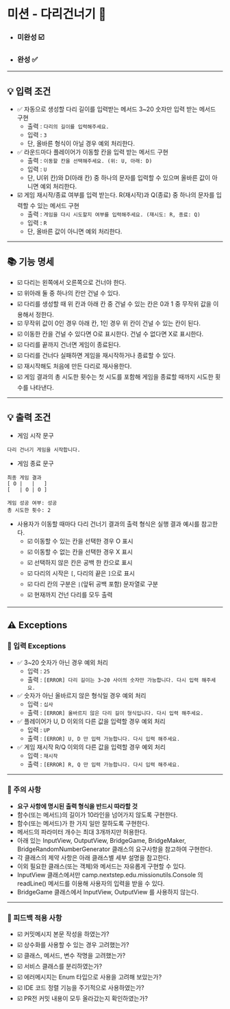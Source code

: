 # 미션 - 다리건너기 🌉

- ### 미완성 ☑️
- ### 완성 ✅


---
## 💡 입력 조건

- ✅ 자동으로 생성할 다리 길이를 입력받는 메서드 3~20 숫자만 입력 받는 메서드 구현
    - 출력 : `다리의 길이를 입력해주세요.`
    - 입력 : `3`
    - 단, 올바른 형식이 아닐 경우 예외 처리한다.
- ✅ 라운드마다 플레이어가 이동할 칸을 입력 받는 메서드 구현
    - 출력 : `이동할 칸을 선택해주세요. (위: U, 아래: D)`
    - 입력 : `U`
    - 단, U(위 칸)와 D(아래 칸) 중 하나의 문자를 입력할 수 있으며 올바른 값이 아니면 예외 처리한다.
- ☑️ 게임 재시작/종료 여부를 입력 받는다. R(재시작)과 Q(종료) 중 하나의 문자를 입력할 수 있는 메서드 구현
    - 출력 : `게임을 다시 시도할지 여부를 입력해주세요. (재시도: R, 종료: Q)`
    - 입력 : `R`
    - 단, 올바른 값이 아니면 예외 처리한다.
---



## 📚 기능 명세
- ☑️ 다리는 왼쪽에서 오른쪽으로 건너야 한다.
- ☑️ 위아래 둘 중 하나의 칸만 건널 수 있다.
- ☑️ 다리를 생성할 때 위 칸과 아래 칸 중 건널 수 있는 칸은 0과 1 중 무작위 값을 이용해서 정한다.
- ☑️ 무작위 값이 0인 경우 아래 칸, 1인 경우 위 칸이 건널 수 있는 칸이 된다.
- ☑️ 이동한 칸을 건널 수 있다면 O로 표시한다. 건널 수 없다면 X로 표시한다.
- ☑️ 다리를 끝까지 건너면 게임이 종료된다.
- ☑️ 다리를 건너다 실패하면 게임을 재시작하거나 종료할 수 있다.
- ☑️ 재시작해도 처음에 만든 다리로 재사용한다.
- ☑️ 게임 결과의 총 시도한 횟수는 첫 시도를 포함해 게임을 종료할 때까지 시도한 횟수를 나타낸다.



---
## 💡 출력 조건
- 게임 시작 문구

`다리 건너기 게임을 시작합니다. `

- 게임 종료 문구
```
최종 게임 결과
[ O |   |   ]
[   | O | O ]

게임 성공 여부: 성공
총 시도한 횟수: 2
```

- 사용자가 이동할 때마다 다리 건너기 결과의 출력 형식은 실행 결과 예시를 참고한다.
  - ☑️ 이동할 수 있는 칸을 선택한 경우 O 표시
  - ☑️ 이동할 수 없는 칸을 선택한 경우 X 표시
  - ☑️ 선택하지 않은 칸은 공백 한 칸으로 표시
  - ☑️ 다리의 시작은 `[`, 다리의 끝은 `]`으로 표시
  - ☑️ 다리 칸의 구분은 ` | `(앞뒤 공백 포함) 문자열로 구분
  - ☑️ 현재까지 건넌 다리를 모두 출력


---
## ⚠️ Exceptions
### 📕 입력 Exceptions
- ✅ 3~20 숫자가 아닌 경우 예외 처리
    - 입력 : `25`
    - 출력 : `[ERROR] 다리 길이는 3~20 사이의 숫자만 가능합니다. 다시 입력 해주세요.`
- ✅ 숫자가 아닌 올바르지 않은 형식일 경우 예외 처리
    - 입력 : `십사`
    - 출력 : `[ERROR] 올바르지 않은 다리 길이 형식입니다. 다시 입력 해주세요.`
- ✅ 플레이어가 U, D 이외의 다른 값을 입력할 경우 예외 처리
    - 입력 : `UP`
    - 출력 : `[ERROR] U, D 만 입력 가능합니다. 다시 입력 해주세요.`
- ✅ 게임 재시작 R/Q 이외의 다른 값을 입력할 경우 예외 처리
    - 입력 : `재시작`
    - 출력 : `[ERROR] R, Q 만 입력 가능합니다. 다시 입력 해주세요.`


---

### 📢 주의 사항
- **요구 사항에 명시된 출력 형식을 반드시 따라할 것**
- 함수(또는 메서드)의 길이가 10라인을 넘어가지 않도록 구현한다.
- 함수(또는 메서드)가 한 가지 일만 잘하도록 구현한다.
- 메서드의 파라미터 개수는 최대 3개까지만 허용한다.
- 아래 있는 InputView, OutputView, BridgeGame, BridgeMaker, BridgeRandomNumberGenerator 클래스의 요구사항을 참고하여 구현한다.
- 각 클래스의 제약 사항은 아래 클래스별 세부 설명을 참고한다.
- 이외 필요한 클래스(또는 객체)와 메서드는 자유롭게 구현할 수 있다.
- InputView 클래스에서만 camp.nextstep.edu.missionutils.Console 의 readLine() 메서드를 이용해 사용자의 입력을 받을 수 있다.
- BridgeGame 클래스에서 InputView, OutputView 를 사용하지 않는다.

---
### 👀 피드백 적용 사항
- ☑️ 커밋메시지 본문 작성을 하였는가?
- ☑️ 상수화를 사용할 수 있는 경우 고려했는가?
- ☑️ 클래스, 메서드, 변수 작명을 고려했는가?
- ☑️ 서비스 클래스를 분리하였는가?
- ☑️ 에러메시지는 Enum 타입으로 사용을 고려해 보았는가?
- ☑️ IDE 코드 정렬 기능을 주기적으로 사용하였는가?
- ☑️ PR전 커밋 내용이 모두 올라갔는지 확인하였는가?

